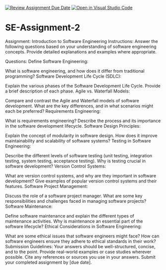 [![Review Assignment Due Date](https://classroom.github.com/assets/deadline-readme-button-24ddc0f5d75046c5622901739e7c5dd533143b0c8e959d652212380cedb1ea36.svg)](https://classroom.github.com/a/-ucQIGTc)
[![Open in Visual Studio Code](https://classroom.github.com/assets/open-in-vscode-718a45dd9cf7e7f842a935f5ebbe5719a5e09af4491e668f4dbf3b35d5cca122.svg)](https://classroom.github.com/online_ide?assignment_repo_id=15174240&assignment_repo_type=AssignmentRepo)
# SE-Assignment-2
Assignment: Introduction to Software Engineering
Instructions:
Answer the following questions based on your understanding of software engineering concepts. Provide detailed explanations and examples where appropriate.

Questions:
Define Software Engineering:

What is software engineering, and how does it differ from traditional programming?
Software Development Life Cycle (SDLC):

Explain the various phases of the Software Development Life Cycle. Provide a brief description of each phase.
Agile vs. Waterfall Models:

Compare and contrast the Agile and Waterfall models of software development. What are the key differences, and in what scenarios might each be preferred?
Requirements Engineering:

What is requirements engineering? Describe the process and its importance in the software development lifecycle.
Software Design Principles:

Explain the concept of modularity in software design. How does it improve maintainability and scalability of software systems?
Testing in Software Engineering:

Describe the different levels of software testing (unit testing, integration testing, system testing, acceptance testing). Why is testing crucial in software development?
Version Control Systems:

What are version control systems, and why are they important in software development? Give examples of popular version control systems and their features.
Software Project Management:

Discuss the role of a software project manager. What are some key responsibilities and challenges faced in managing software projects?
Software Maintenance:

Define software maintenance and explain the different types of maintenance activities. Why is maintenance an essential part of the software lifecycle?
Ethical Considerations in Software Engineering:

What are some ethical issues that software engineers might face? How can software engineers ensure they adhere to ethical standards in their work?
Submission Guidelines:
Your answers should be well-structured, concise, and to the point.
Provide real-world examples or case studies wherever possible.
Cite any references or sources you use in your answers.
Submit your completed assignment by [due date].

